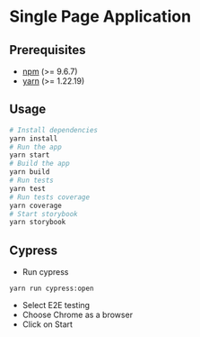 # Single Page Application

## Prerequisites

- [npm](https://www.npmjs.com/) (>= 9.6.7)
- [yarn](https://yarnpkg.com/) (>= 1.22.19)

## Usage

```bash
# Install dependencies
yarn install
# Run the app
yarn start
# Build the app
yarn build
# Run tests
yarn test
# Run tests coverage
yarn coverage
# Start storybook
yarn storybook
```

## Cypress

- Run cypress

```
yarn run cypress:open

```

- Select E2E testing
- Choose Chrome as a browser
- Click on Start

